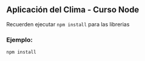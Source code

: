 ## Aplicación del Clima - Curso Node

Recuerden ejecutar ```npm install``` para las librerias

### Ejemplo:

```
npm install 
```